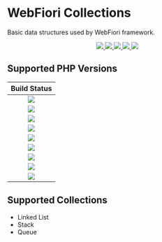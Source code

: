 # WebFiori Collections

Basic data structures used by WebFiori framework.

<p align="center">
  <a href="https://github.com/WebFiori/collections/actions">
    <img src="https://github.com/WebFiori/collections/actions/workflows/php83.yml/badge.svg?branch=master">
  </a>
  <a href="https://codecov.io/gh/WebFiori/collections">
    <img src="https://codecov.io/gh/WebFiori/collections/branch/master/graph/badge.svg" />
  </a>
  <a href="https://sonarcloud.io/dashboard?id=WebFiori_collections">
      <img src="https://sonarcloud.io/api/project_badges/measure?project=WebFiori_collections&metric=alert_status" />
  </a>
  <a href="https://github.com/WebFiori/collections/releases">
      <img src="https://img.shields.io/github/release/WebFiori/collections.svg?label=latest" />
  </a>
  <a href="https://packagist.org/packages/webfiori/collections">
      <img src="https://img.shields.io/packagist/dt/webfiori/collections?color=light-green">
  </a>
</p>

## Supported PHP Versions
|                                                                                               Build Status                                                                                                |
|:---------------------------------------------------------------------------------------------------------------------------------------------------------------------------------------------------------:|
| <a target="_blank" href="https://github.com/WebFiori/collections/actions/workflows/php70.yml"><img src="https://github.com/WebFiori/collections/actions/workflows/php70.yml/badge.svg?branch=master"></a> |
| <a target="_blank" href="https://github.com/WebFiori/collections/actions/workflows/php71.yml"><img src="https://github.com/WebFiori/collections/actions/workflows/php71.yml/badge.svg?branch=master"></a> |
| <a target="_blank" href="https://github.com/WebFiori/collections/actions/workflows/php72.yml"><img src="https://github.com/WebFiori/collections/actions/workflows/php72.yml/badge.svg?branch=master"></a> |
| <a target="_blank" href="https://github.com/WebFiori/collections/actions/workflows/php73.yml"><img src="https://github.com/WebFiori/collections/actions/workflows/php73.yml/badge.svg?branch=master"></a> |
| <a target="_blank" href="https://github.com/WebFiori/collections/actions/workflows/php74.yml"><img src="https://github.com/WebFiori/collections/actions/workflows/php74.yml/badge.svg?branch=master"></a> |
| <a target="_blank" href="https://github.com/WebFiori/collections/actions/workflows/php80.yml"><img src="https://github.com/WebFiori/collections/actions/workflows/php80.yml/badge.svg?branch=master"></a> |
| <a target="_blank" href="https://github.com/WebFiori/collections/actions/workflows/php81.yml"><img src="https://github.com/WebFiori/collections/actions/workflows/php81.yml/badge.svg?branch=master"></a> |
| <a target="_blank" href="https://github.com/WebFiori/collections/actions/workflows/php82.yml"><img src="https://github.com/WebFiori/collections/actions/workflows/php82.yml/badge.svg?branch=master"></a> |
| <a target="_blank" href="https://github.com/WebFiori/collections/actions/workflows/php83.yml"><img src="https://github.com/WebFiori/collections/actions/workflows/php83.yml/badge.svg?branch=master"></a> |

## Supported Collections
* Linked List
* Stack
* Queue
